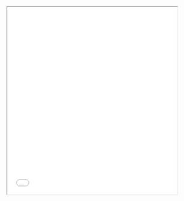 <iframe style="width:90%;height:500px;display:block;margin-left:auto;margin-right:auto;" src="../../visualise/coarse_grain.html"></iframe>
